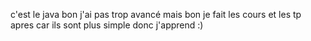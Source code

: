 c'est le java 
bon j'ai pas trop avancé mais bon je fait les cours et les tp apres car ils sont plus simple donc j'apprend :)

